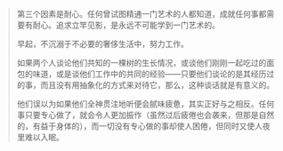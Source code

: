 > 第三个因素是耐心。任何曾试图精通一门艺术的人都知道，成就任何事都需要有耐心。追求立竿见影，是永远不可能学到一门艺术的。
>
> 早起，不沉溺于不必要的奢侈生活中，努力工作。
>
> 如果两个人谈论他们共知的一棵树的生长情况，或谈他们刚刚一起吃过的面包的味道，或是谈他们工作中的共同的经验——只要他们谈论的是其经历过的事，而且没有用抽象化的方式来对待它，那么，这种谈话就是有意义的。
>
> 他们误以为如果他们全神贯注地听便会腻味疲惫，其实正好与之相反。任何事只要专心做了，就会令人更加振作（虽然过后疲倦也会袭来，但那是自然的，有益于身体的），而一切没有专心做的事却使人困倦，但同时又使人夜里难以入眠。

